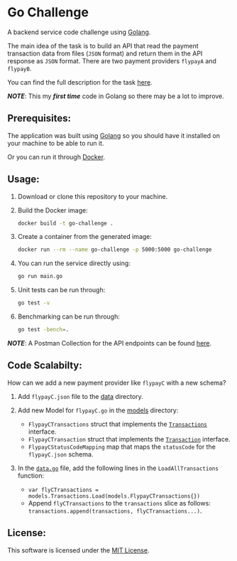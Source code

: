 # Go Challenge

A backend service code challenge using [Golang](https://golang.org/).

The main idea of the task is to build an API that read the payment transaction data from files (`JSON` format) and return them in the API response as `JSON` format. There are two payment providers `flypayA` and `flypayB`.

You can find the full description for the task [here](./task.md).

***NOTE***: This my ***first time*** code in Golang so there may be a lot to improve.

## Prerequisites:

The application was built using [Golang](https://golang.org/dl/) so you should have it installed on your machine to be able to run it.

Or you can run it through [Docker](https://www.docker.com/).

## Usage:
  
1. Download or clone this repository to your machine.
2. Build the Docker image:

    ```bash
    docker build -t go-challenge .
    ```

3. Create a container from the generated image:

    ```bash
    docker run --rm --name go-challenge -p 5000:5000 go-challenge
    ```

4. You can run the service directly using:

    ```bash
    go run main.go
    ```

5. Unit tests can be run through:

    ```bash
    go test -v
    ```

6. Benchmarking can be run through:

    ```bash
    go test -bench=.
    ```

***NOTE***: A Postman Collection for the API endpoints can be found [here](https://www.getpostman.com/collections/3be97a194d06646a929e).

## Code Scalabilty:

How can we add a new payment provider like `flypayC` with a new schema?

1. Add `flypayC.json` file to the [data](./data) directory.

2. Add new Model for `flypayC.go` in the [models](./models) directory:
    - `FlypayCTransactions` struct that implements the [`Transactions`](./models/transactions.go) interface.
    - `FlypayCTransaction` struct that implements the [`Transaction`](./models/transaction.go) interface.
    - `FlypayCStatusCodeMapping` map that maps the `statusCode` for the `flypayC.json` schema.

3. In the [`data.go`](./data/data.go) file, add the following lines in the `LoadAllTransactions` function:
    - `var flyCTransactions = models.Transactions.Load(models.FlypayCTransactions{})`
    - Append `flyCTransactions` to the `transactions` slice as follows: `transactions.append(transactions, flyCTransactions...)`.

## License:
This software is licensed under the [MIT License](https://opensource.org/licenses/MIT).